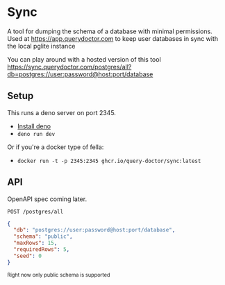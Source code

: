 # Sync

A tool for dumping the schema of a database with minimal permissions. Used at
https://app.querydoctor.com to keep user databases in sync with the local pglite
instance

You can play around with a hosted version of this tool
https://sync.querydoctor.com/postgres/all?db=postgres://user:password@host:port/database

## Setup

This runs a deno server on port 2345.

- [Install deno](https://docs.deno.com/runtime/getting_started/installation/)
- `deno run dev`

Or if you're a docker type of fella:

- `docker run -t -p 2345:2345 ghcr.io/query-doctor/sync:latest`

## API

OpenAPI spec coming later.

`POST /postgres/all`

```json
{
  "db": "postgres://user:password@host:port/database",
  "schema": "public",
  "maxRows": 15,
  "requiredRows": 5,
  "seed": 0
}
```

<sub>Right now only public schema is supported</sub>
